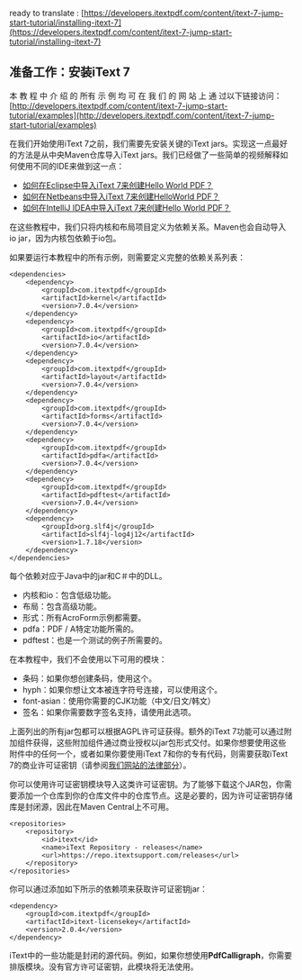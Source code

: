 ready to translate : [https://developers.itextpdf.com/content/itext-7-jump-start-tutorial/installing-itext-7](https://developers.itextpdf.com/content/itext-7-jump-start-tutorial/installing-itext-7)

## 准备工作：安装iText 7
本 教 程 中 介 绍 的 所有 示 例 均 可 在 我 们 的 网 站 上 通 过以下链接访问：
[http://developers.itextpdf.com/content/itext-7-jump-start-tutorial/examples](http://developers.itextpdf.com/content/itext-7-jump-start-tutorial/examples)

在我们开始使用iText 7之前，我们需要先安装关键的iText  jars。实现这一点最好的方法是从中央Maven仓库导入iText jars。我们已经做了一些简单的视频解释如何使用不同的IDE来做到这一点：
* [如何在Eclipse中导入iText 7来创建Hello World PDF？](https://www.youtube.com/watch?v=sxArv-GskLc&)
* [如何在Netbeans中导入iText 7来创建HelloWorld PDF？](https://www.youtube.com/watch?v=VcOi99zW7O4)
* [如何在IntelliJ IDEA中导入iText 7来创建Hello World PDF？](https://www.youtube.com/watch?v=6WxITuCgpHQ)

在这些教程中，我们只将内核和布局项目定义为依赖关系。Maven也会自动导入io jar，因为内核包依赖于io包。

如果要运行本教程中的所有示例，则需要定义完整的依赖关系列表：

```
<dependencies>
    <dependency>
        <groupId>com.itextpdf</groupId>
        <artifactId>kernel</artifactId>
        <version>7.0.4</version>
    </dependency>
    <dependency>
        <groupId>com.itextpdf</groupId>
        <artifactId>io</artifactId>
        <version>7.0.4</version>
    </dependency>
    <dependency>
        <groupId>com.itextpdf</groupId>
        <artifactId>layout</artifactId>
        <version>7.0.4</version>
    </dependency>
    <dependency>
        <groupId>com.itextpdf</groupId>
        <artifactId>forms</artifactId>
        <version>7.0.4</version>
    </dependency>
    <dependency>
        <groupId>com.itextpdf</groupId>
        <artifactId>pdfa</artifactId>
        <version>7.0.4</version>
    </dependency>
    <dependency>
        <groupId>com.itextpdf</groupId>
        <artifactId>pdftest</artifactId>
        <version>7.0.4</version>
    </dependency>
    <dependency>
        <groupId>org.slf4j</groupId>
        <artifactId>slf4j-log4j12</artifactId>
        <version>1.7.18</version>
    </dependency>
</dependencies>
```
每个依赖对应于Java中的jar和C＃中的DLL。

* 内核和io：包含低级功能。
* 布局：包含高级功能。
* 形式：所有AcroForm示例都需要。
* pdfa：PDF / A特定功能所需的。
* pdftest：也是一个测试的例子所需要的。

在本教程中，我们不会使用以下可用的模块：
* 条码：如果你想创建条码，使用这个。
* hyph：如果你想让文本被连字符号连接，可以使用这个。
* font-asian：使用你需要的CJK功能（中文/日文/韩文）
* 签名：如果你需要数字签名支持，请使用此选项。

上面列出的所有jar包都可以根据AGPL许可证获得。额外的iText 7功能可以通过附加组件获得，这些附加组件通过商业授权以jar包形式交付。如果你想要使用这些附件中的任何一个，或者如果你要使用iText 7和你的专有代码，则需要获取iText 7的商业许可证密钥（请参阅[我们网站的法律部分](https://itextpdf.com/legal)）。

你可以使用许可证密钥模块导入这类许可证密钥。为了能够下载这个JAR包，你需要添加一个仓库到你的仓库文件中的仓库节点。这是必要的，因为许可证密钥存储库是封闭源，因此在Maven Central上不可用。
```
<repositories>
    <repository>
        <id>itext</id>
        <name>iText Repository - releases</name>
        <url>https://repo.itextsupport.com/releases</url>
    </repository>
</repositories>
```
你可以通过添加如下所示的依赖项来获取许可证密钥jar：
```
<dependency>
    <groupId>com.itextpdf</groupId>
    <artifactId>itext-licensekey</artifactId>
    <version>2.0.4</version>
</dependency>
```
iText中的一些功能是封闭的源代码。例如，如果你想使用**PdfCalligraph**，你需要排版模块。没有官方许可证密钥，此模块将无法使用。

